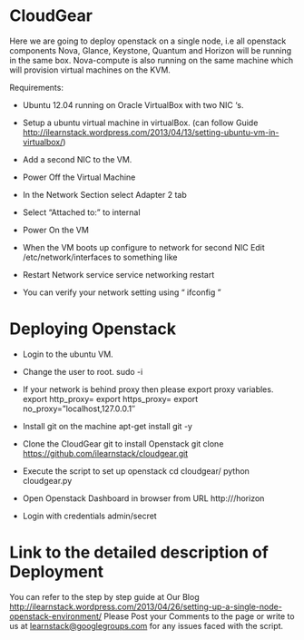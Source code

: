 CloudGear
=========

Here we are going to deploy openstack on a single node, i.e all openstack components Nova, Glance, Keystone, Quantum and Horizon will be running in the same box. Nova-compute is also running on the same machine which will provision virtual machines on the KVM.

Requirements:

* Ubuntu 12.04 running on Oracle VirtualBox with two NIC ‘s.

* Setup a ubuntu virtual machine in virtualBox. (can follow Guide http://ilearnstack.wordpress.com/2013/04/13/setting-ubuntu-vm-in-virtualbox/)

* Add a second NIC to the VM.

* Power Off the Virtual Machine

* In the Network Section select Adapter 2 tab

* Select “Attached to:” to internal

* Power On the VM

* When the VM boots up configure to network for second NIC
  Edit /etc/network/interfaces to something like

* Restart Network service
  service networking restart

* You can verify your network setting using “ ifconfig ”

Deploying Openstack
====================

* Login to the ubuntu VM.
* Change the user to root.
  sudo -i

* If your network is behind proxy then please export proxy variables.
   export http_proxy=<proxy-server>
   export https_proxy=<proxy-server>
   export no_proxy=”localhost,127.0.0.1″

* Install git on the machine
   apt-get install git -y

* Clone the CloudGear git to install Openstack
   git clone https://github.com/ilearnstack/cloudgear.git

* Execute the script to set up openstack
   cd cloudgear/
   python cloudgear.py

* Open Openstack Dashboard in browser from URL  http://<controller-ip>/horizon

* Login with credentials  admin/secret


Link to the detailed description of Deployment
==============================================

You can refer to the step by step guide at Our Blog http://ilearnstack.wordpress.com/2013/04/26/setting-up-a-single-node-openstack-environment/
Please Post your Comments to the page or write to us at learnstack@googlegroups.com for any issues faced with the script.
